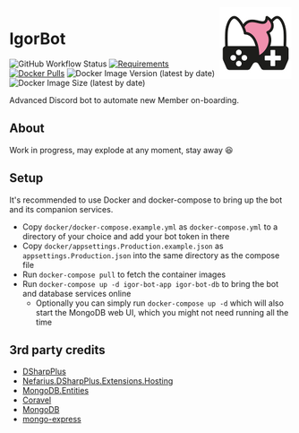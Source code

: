 <img src="assets/NSS-128x128.png" align="right" />

# IgorBot

![GitHub Workflow Status](https://img.shields.io/github/actions/workflow/status/nefarius/IgorBot/docker-image.yml) [![Requirements](https://img.shields.io/badge/Requirements-.NET%207.0-blue.svg)](https://github.com/dotnet/core/blob/main/release-notes/7.0/supported-os.md) [![Docker Pulls](https://img.shields.io/docker/pulls/containinger/igor-bot)](https://hub.docker.com/r/containinger/igor-bot) ![Docker Image Version (latest by date)](https://img.shields.io/docker/v/containinger/igor-bot) ![Docker Image Size (latest by date)](https://img.shields.io/docker/image-size/containinger/igor-bot)

Advanced Discord bot to automate new Member on-boarding.

## About

Work in progress, may explode at any moment, stay away 😆

## Setup

It's recommended to use Docker and docker-compose to bring up the bot and its companion services.

- Copy `docker/docker-compose.example.yml` as `docker-compose.yml` to a directory of your choice and add your bot token in there
- Copy `docker/appsettings.Production.example.json` as `appsettings.Production.json` into the same directory as the compose file
- Run `docker-compose pull` to fetch the container images
- Run `docker-compose up -d igor-bot-app igor-bot-db` to bring the bot and database services online
  - Optionally you can simply run `docker-compose up -d` which will also start the MongoDB web UI, which you might not need running all the time

## 3rd party credits

- [DSharpPlus](https://github.com/DSharpPlus/DSharpPlus)
- [Nefarius.DSharpPlus.Extensions.Hosting](https://github.com/nefarius/Nefarius.DSharpPlus.Extensions.Hosting)
- [MongoDB.Entities](https://mongodb-entities.com/)
- [Coravel](https://docs.coravel.net/)
- [MongoDB](https://www.mongodb.com/)
- [mongo-express](https://github.com/mongo-express/mongo-express)
